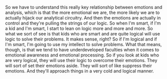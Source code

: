  So we have to understand this really key relationship between emotions and analysis, which is that the more emotional we are, the more likely we are to actually hijack our analytical circuitry. And then the emotions are actually in control and they're pulling the strings of our logic. So when I'm smart, if I'm a kid and I'm smart, I start to lean on logic more and more and more. So what we sort of see is that kids who are smart and are quite logical will use logic to solve their problems. It makes sense, right? So if I'm logical and if I'm smart, I'm going to use my intellect to solve problems. What that means, though, is that we tend to have underdeveloped faculties when it comes to emotional awareness and emotional processing. So if you look at kids who are very logical, they will use their logic to overcome their emotions. They will sort of set their emotions aside. They will sort of like suppress their emotions. And they'll approach things in a very cold and logical manner.